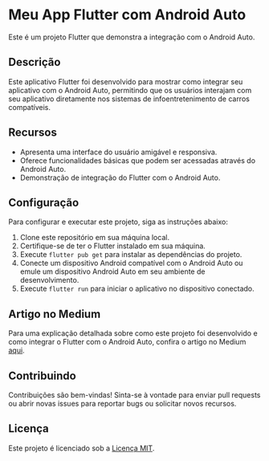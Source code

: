 # Meu App Flutter com Android Auto

Este é um projeto Flutter que demonstra a integração com o Android Auto.

## Descrição

Este aplicativo Flutter foi desenvolvido para mostrar como integrar seu aplicativo com o Android Auto, permitindo que os usuários interajam com seu aplicativo diretamente nos sistemas de infoentretenimento de carros compatíveis.

## Recursos

- Apresenta uma interface do usuário amigável e responsiva.
- Oferece funcionalidades básicas que podem ser acessadas através do Android Auto.
- Demonstração de integração do Flutter com o Android Auto.

## Configuração

Para configurar e executar este projeto, siga as instruções abaixo:

1. Clone este repositório em sua máquina local.
2. Certifique-se de ter o Flutter instalado em sua máquina.
3. Execute `flutter pub get` para instalar as dependências do projeto.
4. Conecte um dispositivo Android compatível com o Android Auto ou emule um dispositivo Android Auto em seu ambiente de desenvolvimento.
5. Execute `flutter run` para iniciar o aplicativo no dispositivo conectado.

## Artigo no Medium

Para uma explicação detalhada sobre como este projeto foi desenvolvido e como integrar o Flutter com o Android Auto, confira o artigo no Medium [aqui](link_para_o_artigo_no_Medium).

## Contribuindo

Contribuições são bem-vindas! Sinta-se à vontade para enviar pull requests ou abrir novas issues para reportar bugs ou solicitar novos recursos.

## Licença

Este projeto é licenciado sob a [Licença MIT](LICENSE).
